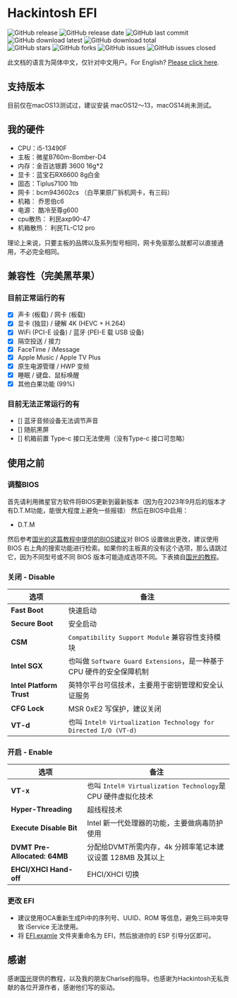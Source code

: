 # Hackintosh EFI

![GitHub release](https://img.shields.io/github/v/release/Gloridust/Hackintosh-msi_b760-i5-13490F?style=flat-square)
![GitHub release date](https://img.shields.io/github/release-date/Gloridust/Hackintosh-msi_b760-i5-13490F?style=flat-square)
![GitHub last commit](https://img.shields.io/github/last-commit/Gloridust/Hackintosh-msi_b760-i5-13490F?style=flat-square)
![GitHub download latest](https://img.shields.io/github/downloads/Gloridust/Hackintosh-msi_b760-i5-13490F/latest/total?style=flat-square)
![GitHub download total](https://img.shields.io/github/downloads/Gloridust/Hackintosh-msi_b760-i5-13490F/total?style=flat-square)  
![GitHub stars](https://img.shields.io/github/stars/Gloridust/Hackintosh-msi_b760-i5-13490F?style=flat-square)
![GitHub forks](https://img.shields.io/github/forks/Gloridust/Hackintosh-msi_b760-i5-13490F?style=flat-square)
![GitHub issues](https://img.shields.io/github/issues/Gloridust/Hackintosh-msi_b760-i5-13490F?style=flat-square)
![GitHub issues closed](https://img.shields.io/github/issues-closed/Gloridust/Hackintosh-msi_b760-i5-13490F?style=flat-square)  

此文档的语言为简体中文，仅针对中文用户。For English? [Please click here](https://github.com/Gloridust/Hackintosh-msi_b760-i5-/readme_en.md).


## 支持版本

目前仅在macOS13测试过，建议安装 macOS12～13，macOS14尚未测试。

## 我的硬件

- CPU：i5-13490F
- 主板：微星B760m-Bomber-D4
- 内存：金百达银爵 3600 16g*2
- 显卡：蓝宝石RX6600 8g白金
- 固态：Tiplus7100 1tb
- 网卡：bcm943602cs （白苹果原厂拆机网卡，有三码）
- 机箱： 乔思伯c6
- 电源： 酷冷至尊g600
- cpu散热： 利民axp90-47
- 机箱散热： 利民TL-C12 pro

理论上来说，只要主板的品牌以及系列型号相同，网卡免驱那么就都可以直接通用，不必完全相同。  

## 兼容性（完美黑苹果）

### 目前正常运行的有

- [x] 声卡 (板载) / 网卡 (板载)
- [x] 显卡 (独显) / 硬解 4K (HEVC + H.264)
- [x] WiFi (PCI-E 设备) / 蓝牙 (PEI-E 载 USB 设备)
- [x] 隔空投送 / 接力
- [x] FaceTime / iMessage
- [x] Apple Music / Apple TV Plus
- [x] 原生电源管理 / HWP 变频
- [x] 睡眠 / 键盘、鼠标唤醒
- [x] 其他白果功能 (99%)

### 目前无法正常运行的有

- [] 蓝牙音频设备无法调节声音
- [] 随航黑屏
- [] 机箱前置 Type-c 接口无法使用（没有Type-c 接口可忽略）

## 使用之前

### 调整BIOS
首先请利用微星官方软件将BIOS更新到最新版本（因为在2023年9月后的版本才有D.T.M功能，能很大程度上避免一些报错）
然后在BIOS中启用：
- D.T.M

然后参考[国光的这篇教程中提供的BIOS建议](https://apple.sqlsec.com/3-%E5%87%86%E5%A4%87%E5%B7%A5%E4%BD%9C/3-1/#intel-bios)对 BIOS 设置做出更改，建议使用 BIOS 右上角的搜索功能进行检索。如果你的主板真的没有这个选项，那么请跳过它，因为不同型号或不同 BIOS 版本可能造成选项不同。下表摘自[国光的教程](https://apple.sqlsec.com/3-%E5%87%86%E5%A4%87%E5%B7%A5%E4%BD%9C/3-1/#intel-bios)。
### 关闭 - Disable

| 选项                     | 备注                                                         |
| ------------------------ | ------------------------------------------------------------ |
| **Fast Boot**            | 快速启动                                                     |
| **Secure Boot**          | 安全启动                                                     |
| **CSM**                  | `Compatibility Support Module` 兼容容性支持模块              |
| **Intel SGX**            | 也叫做 `Software Guard Extensions`，是一种基于 CPU 硬件的安全保障机制 |
| **Intel Platform Trust** | 英特尔平台可信技术，主要用于密钥管理和安全认证服务           |
| **CFG Lock**             | MSR 0xE2 写保护，建议关闭                                    |
| **VT-d**                 | 也叫 `Intel® Virtualization Technology for Directed I/O (VT-d)` |


### 开启 - Enable

| 选项                                  | 备注                                                         |
| ------------------------------------- | ------------------------------------------------------------ |
| **VT-x**                              | 也叫 `Intel® Virtualization Technology`是 CPU 硬件虚拟化技术 |
| **Hyper-Threading**                   | 超线程技术                                                   |
| **Execute Disable Bit**               | Intel 新一代处理器的功能，主要做病毒防护使用                 |
| **DVMT Pre-Allocated: 64MB**          | 分配给DVMT所需内存，4k 分辨率笔记本建议设置 128MB 及其以上   |
| **EHCI/XHCI Hand-off**                | EHCI/XHCI 切换                                               |

### 更改 EFI
- 建议使用OCA重新生成Pi中的序列号、UUID、ROM 等信息，避免三码冲突导致 iService 无法使用。
- 将 [EFI.examle](/EFI.example/) 文件夹重命名为 EFI，然后放进你的 ESP 引导分区即可。


## 感谢
感谢[国光](https://github.com/sqlsec)提供的教程，以及我的朋友Charlse的指导。也感谢为Hackintosh无私贡献的各位开源作者，感谢他们写的驱动。